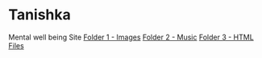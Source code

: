 # Tanishka
Mental well being Site
[Folder 1 - Images](https://drive.google.com/drive/folders/1xE0B82bdn1axG70HmzUVZz5_lzUs2fL9)
[Folder 2 - Music](https://drive.google.com/drive/folders/12XnnKjLLPavJyus2LKcfvjnGViE-vVJA)
[Folder 3 - HTML Files](https://drive.google.com/drive/folders/1jhySWBHLz8aiTJqVE209Rg7xScJv7skU)
